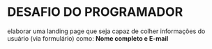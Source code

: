 # DESAFIO DO PROGRAMADOR
elaborar uma landing page que seja capaz
de colher informações do usuário (via formulário) como: **Nome completo e E-mail**


